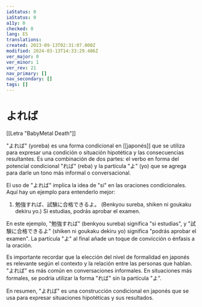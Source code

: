 ```yaml
---
iaStatus: 0
iaStatus: 0
a11y: 0
checked: 0
lang: ES
translations: 
created: 2023-09-13T02:31:07.000Z
modified: 2024-03-13T14:33:29.406Z
ver_major: 0
ver_minor: 1
ver_rev: 21
nav_primary: []
nav_secondary: []
tags: []
---
```

# よれば

[[Letra "BabyMetal Death"]]

"よれば" (yoreba) es una forma condicional en [[japonés]] que se utiliza para expresar una condición o situación hipotética y las consecuencias resultantes. Es una combinación de dos partes: el verbo en forma del potencial condicional "れば" (reba) y la partícula "よ" (yo) que se agrega para darle un tono más informal o conversacional.

El uso de "よれば" implica la idea de "si" en las oraciones condicionales. Aquí hay un ejemplo para entenderlo mejor:

1. 勉強すれば、試験に合格できるよ。 (Benkyou sureba, shiken ni goukaku dekiru yo.) Si estudias, podrás aprobar el examen.

En este ejemplo, "勉強すれば" (benkyou sureba) significa "si estudias", y "試験に合格できるよ" (shiken ni goukaku dekiru yo) significa "podrás aprobar el examen". La partícula "よ" al final añade un toque de convicción o énfasis a la oración.

Es importante recordar que la elección del nivel de formalidad en japonés es relevante según el contexto y la relación entre las personas que hablan. "よれば" es más común en conversaciones informales. En situaciones más formales, se podría utilizar la forma "れば" sin la partícula "よ".

En resumen, "よれば" es una construcción condicional en japonés que se usa para expresar situaciones hipotéticas y sus resultados.